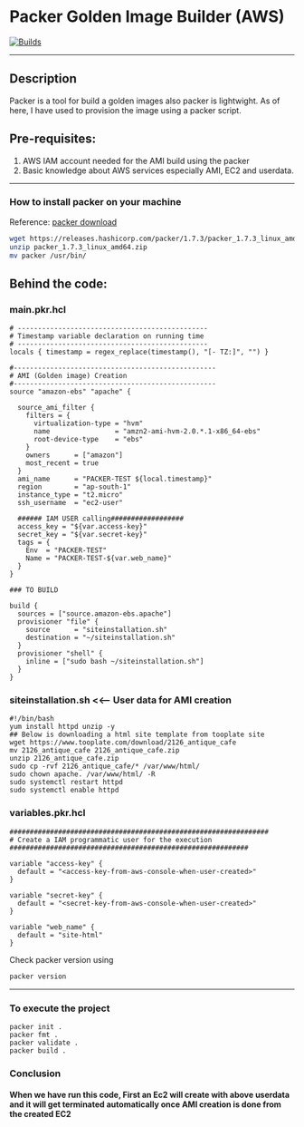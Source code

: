 # Packer Golden Image Builder (AWS)
[![Builds](https://travis-ci.org/joemccann/dillinger.svg?branch=master)](https://travis-ci.org/joemccann/dillinger)

---

## Description
Packer is a tool for build a golden images also packer is lightwight. As of here, I have used to provision the image using a packer script.

## Pre-requisites:

1) AWS IAM account needed for the AMI build using the packer
2) Basic knowledge about AWS services especially AMI, EC2 and userdata.

-----
### How to install packer on your machine
Reference: [packer download](https://www.packer.io/downloads)
```sh
wget https://releases.hashicorp.com/packer/1.7.3/packer_1.7.3_linux_amd64.zip
unzip packer_1.7.3_linux_amd64.zip
mv packer /usr/bin/
```
## Behind the code:

### main.pkr.hcl
```
# -----------------------------------------------
# Timestamp variable declaration on running time
# -----------------------------------------------
locals { timestamp = regex_replace(timestamp(), "[- TZ:]", "") }

#--------------------------------------------------
# AMI (Golden image) Creation 
#--------------------------------------------------
source "amazon-ebs" "apache" {

  source_ami_filter {
    filters = {
      virtualization-type = "hvm"
      name                = "amzn2-ami-hvm-2.0.*.1-x86_64-ebs"
      root-device-type    = "ebs"
    }
    owners      = ["amazon"]
    most_recent = true
  }
  ami_name      = "PACKER-TEST ${local.timestamp}"
  region        = "ap-south-1"
  instance_type = "t2.micro"
  ssh_username  = "ec2-user"

  ###### IAM USER calling##################
  access_key = "${var.access-key}"
  secret_key = "${var.secret-key}"
  tags = {
    Env  = "PACKER-TEST"
    Name = "PACKER-TEST-${var.web_name}"
  }
}

### TO BUILD

build {
  sources = ["source.amazon-ebs.apache"]
  provisioner "file" {
    source      = "siteinstallation.sh"
    destination = "~/siteinstallation.sh"
  }
  provisioner "shell" {
    inline = ["sudo bash ~/siteinstallation.sh"]
  }
}
```
### siteinstallation.sh <<-- User data for AMI creation
```
#!/bin/bash
yum install httpd unzip -y
## Below is downloading a html site template from tooplate site
wget https://www.tooplate.com/download/2126_antique_cafe   
mv 2126_antique_cafe 2126_antique_cafe.zip
unzip 2126_antique_cafe.zip
sudo cp -rvf 2126_antique_cafe/* /var/www/html/
sudo chown apache. /var/www/html/ -R
sudo systemctl restart httpd
sudo systemctl enable httpd
```
### variables.pkr.hcl
```
################################################################
# Create a IAM programmatic user for the execution
###########################################################

variable "access-key" {
  default = "<access-key-from-aws-console-when-user-created>"
}

variable "secret-key" {
  default = "<secret-key-from-aws-console-when-user-created>"
}

variable "web_name" {
  default = "site-html"
}
```
Check packer version using
```sh
packer version
```
----

### To execute the project

```
packer init .
packer fmt .
packer validate .
packer build .
```

### Conclusion

#### When we have run this code, First an Ec2 will create with above userdata and it will get terminated automatically once AMI creation is done from the created EC2
